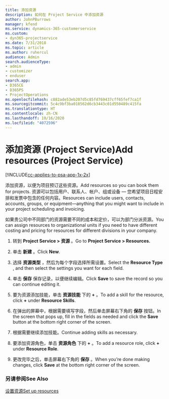 ```yaml
---
title: 添加资源
description: 如何在 Project Service 中添加资源
author: JohnPBurrows
manager: kfend
ms.service: dynamics-365-customerservice
ms.custom:
- dyn365-projectservice
ms.date: 7/31/2018
ms.topic: article
ms.author: ruhercul
audience: Admin
search.audienceType:
- admin
- customizer
- enduser
search.app:
- D365CE
- D365PS
- ProjectOperations
ms.openlocfilehash: c882ade53eb207d5c85fd769437cff65fef7ca1f
ms.sourcegitcommit: 5c4c9bf3ba018562d6cb3443c01d550489c415fa
ms.translationtype: HT
ms.contentlocale: zh-CN
ms.lasthandoff: 10/16/2020
ms.locfileid: "4072596"
---
```

# <a name="add-resources-project-service"></a><span data-ttu-id="d19dc-103">添加资源 (Project Service)</span><span class="sxs-lookup"><span data-stu-id="d19dc-103">Add resources (Project Service)</span></span>

[!INCLUDE[cc-applies-to-psa-app-1x-2x](../includes/cc-applies-to-psa-app-1x-2x.md)]

<span data-ttu-id="d19dc-104">添加资源，以便为项目预订这些资源。</span><span class="sxs-lookup"><span data-stu-id="d19dc-104">Add resources so you can book them for projects.</span></span> <span data-ttu-id="d19dc-105">资源可以包括用户、联系人、帐户、组或设备 — 您希望项目日程安排和发票中包含的任何内容。</span><span class="sxs-lookup"><span data-stu-id="d19dc-105">Resources can include users, contacts, accounts, groups, or equipment—anything that you might want to include in your project scheduling and invoicing.</span></span>  
  
<span data-ttu-id="d19dc-106">如果贵公司中不同部门的资源需要不同的成本和定价，可以为部门分派资源。</span><span class="sxs-lookup"><span data-stu-id="d19dc-106">You can assign resources to organizational units if you need to have different costing and pricing for resources for different divisions in your company.</span></span>  
  
1.  <span data-ttu-id="d19dc-107">转到 **Project Service > 资源** 。</span><span class="sxs-lookup"><span data-stu-id="d19dc-107">Go to **Project Service > Resources.**</span></span>  
  
2.  <span data-ttu-id="d19dc-108">单击 **新建** 。</span><span class="sxs-lookup"><span data-stu-id="d19dc-108">Click **New**.</span></span>  
  
3.  <span data-ttu-id="d19dc-109">选择 **资源类型** ，然后为每个字段选择所需设置。</span><span class="sxs-lookup"><span data-stu-id="d19dc-109">Select the **Resource Type** , and then select the settings you want for each field.</span></span>  
  
4.  <span data-ttu-id="d19dc-110">单击 **保存** 保存记录，以便继续编辑。</span><span class="sxs-lookup"><span data-stu-id="d19dc-110">Click **Save** to save the record so you can continue editing it.</span></span>  
  
5.  <span data-ttu-id="d19dc-111">要为资源添加技能，单击 **资源技能** 下的 **+** 。</span><span class="sxs-lookup"><span data-stu-id="d19dc-111">To add a skill for the resource, click **+** under **Resource Skills**.</span></span>  
  
6.  <span data-ttu-id="d19dc-112">在弹出的屏幕中，根据需要填写字段，然后单击屏幕右下角的 **保存** 按钮。</span><span class="sxs-lookup"><span data-stu-id="d19dc-112">In the screen that pops up, fill in the fields as needed and click the **Save** button at the bottom right corner of the screen.</span></span>  
  
7.  <span data-ttu-id="d19dc-113">根据需要继续添加技能。</span><span class="sxs-lookup"><span data-stu-id="d19dc-113">Continue adding skills as necessary.</span></span>  
  
8.  <span data-ttu-id="d19dc-114">要添加资源角色，单击 **资源角色** 下的 **+** 。</span><span class="sxs-lookup"><span data-stu-id="d19dc-114">To add a resource role, click **+** under **Resource Role**.</span></span>  
  
9. <span data-ttu-id="d19dc-115">更改完毕之后，单击屏幕右下角的 **保存** 。</span><span class="sxs-lookup"><span data-stu-id="d19dc-115">When you’re done making changes, click **Save** at the bottom right corner of the screen.</span></span>  
  
### <a name="see-also"></a><span data-ttu-id="d19dc-116">另请参阅</span><span class="sxs-lookup"><span data-stu-id="d19dc-116">See Also</span></span>  
 [<span data-ttu-id="d19dc-117">设置资源</span><span class="sxs-lookup"><span data-stu-id="d19dc-117">Set up resources</span></span>](../psa/set-up-resources.md)
